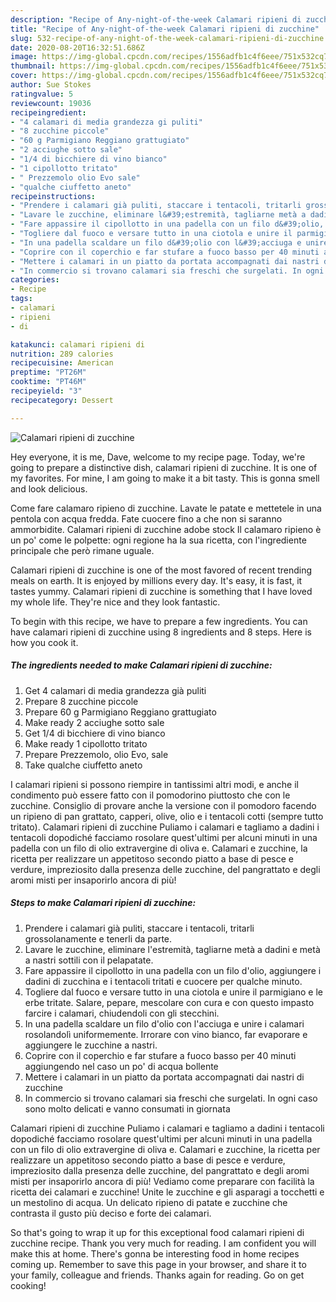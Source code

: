 ```yaml
---
description: "Recipe of Any-night-of-the-week Calamari ripieni di zucchine"
title: "Recipe of Any-night-of-the-week Calamari ripieni di zucchine"
slug: 532-recipe-of-any-night-of-the-week-calamari-ripieni-di-zucchine
date: 2020-08-20T16:32:51.686Z
image: https://img-global.cpcdn.com/recipes/1556adfb1c4f6eee/751x532cq70/calamari-ripieni-di-zucchine-recipe-main-photo.jpg
thumbnail: https://img-global.cpcdn.com/recipes/1556adfb1c4f6eee/751x532cq70/calamari-ripieni-di-zucchine-recipe-main-photo.jpg
cover: https://img-global.cpcdn.com/recipes/1556adfb1c4f6eee/751x532cq70/calamari-ripieni-di-zucchine-recipe-main-photo.jpg
author: Sue Stokes
ratingvalue: 5
reviewcount: 19036
recipeingredient:
- "4 calamari di media grandezza gi puliti"
- "8 zucchine piccole"
- "60 g Parmigiano Reggiano grattugiato"
- "2 acciughe sotto sale"
- "1/4 di bicchiere di vino bianco"
- "1 cipollotto tritato"
- " Prezzemolo olio Evo sale"
- "qualche ciuffetto aneto"
recipeinstructions:
- "Prendere i calamari già puliti, staccare i tentacoli, tritarli grossolanamente e tenerli da parte."
- "Lavare le zucchine, eliminare l&#39;estremità, tagliarne metà a dadini e metà a nastri sottili con il pelapatate."
- "Fare appassire il cipollotto in una padella con un filo d&#39;olio, aggiungere i dadini di zucchina e i tentacoli tritati e cuocere per qualche minuto."
- "Togliere dal fuoco e versare tutto in una ciotola e unire il parmigiano e le erbe tritate. Salare, pepare, mescolare con cura e con questo impasto farcire i calamari, chiudendoli con gli stecchini."
- "In una padella scaldare un filo d&#39;olio con l&#39;acciuga e unire i calamari rosolandolì uniformemente. Irrorare con vino bianco, far evaporare e aggiungere le zucchine a nastri."
- "Coprire con il coperchio e far stufare a fuoco basso per 40 minuti aggiungendo nel caso un po&#39; di acqua bollente"
- "Mettere i calamari in un piatto da portata accompagnati dai nastri di zucchine"
- "In commercio si trovano calamari sia freschi che surgelati. In ogni caso sono molto delicati e vanno consumati in giornata"
categories:
- Recipe
tags:
- calamari
- ripieni
- di

katakunci: calamari ripieni di 
nutrition: 289 calories
recipecuisine: American
preptime: "PT26M"
cooktime: "PT46M"
recipeyield: "3"
recipecategory: Dessert

---
```



![Calamari ripieni di zucchine](https://img-global.cpcdn.com/recipes/1556adfb1c4f6eee/751x532cq70/calamari-ripieni-di-zucchine-recipe-main-photo.jpg)

Hey everyone, it is me, Dave, welcome to my recipe page. Today, we're going to prepare a distinctive dish, calamari ripieni di zucchine. It is one of my favorites. For mine, I am going to make it a bit tasty. This is gonna smell and look delicious.

Come fare calamaro ripieno di zucchine. Lavate le patate e mettetele in una pentola con acqua fredda. Fate cuocere fino a che non si saranno ammorbidite. Calamari ripieni di zucchine adobe stock Il calamaro ripieno è un po&#39; come le polpette: ogni regione ha la sua ricetta, con l&#39;ingrediente principale che però rimane uguale.

Calamari ripieni di zucchine is one of the most favored of recent trending meals on earth. It is enjoyed by millions every day. It's easy, it is fast, it tastes yummy. Calamari ripieni di zucchine is something that I have loved my whole life. They're nice and they look fantastic.


To begin with this recipe, we have to prepare a few ingredients. You can have calamari ripieni di zucchine using 8 ingredients and 8 steps. Here is how you cook it.

<!--inarticleads1-->

##### The ingredients needed to make Calamari ripieni di zucchine:

1. Get 4 calamari di media grandezza già puliti
1. Prepare 8 zucchine piccole
1. Prepare 60 g Parmigiano Reggiano grattugiato
1. Make ready 2 acciughe sotto sale
1. Get 1/4 di bicchiere di vino bianco
1. Make ready 1 cipollotto tritato
1. Prepare  Prezzemolo, olio Evo, sale
1. Take qualche ciuffetto aneto


I calamari ripieni si possono riempire in tantissimi altri modi, e anche il condimento può essere fatto con il pomodorino piuttosto che con le zucchine. Consiglio di provare anche la versione con il pomodoro facendo un ripieno di pan grattato, capperi, olive, olio e i tentacoli cotti (sempre tutto tritato). Calamari ripieni di zucchine Puliamo i calamari e tagliamo a dadini i tentacoli dopodiché facciamo rosolare quest&#39;ultimi per alcuni minuti in una padella con un filo di olio extravergine di oliva e. Calamari e zucchine, la ricetta per realizzare un appetitoso secondo piatto a base di pesce e verdure, impreziosito dalla presenza delle zucchine, del pangrattato e degli aromi misti per insaporirlo ancora di più! 

<!--inarticleads2-->

##### Steps to make Calamari ripieni di zucchine:

1. Prendere i calamari già puliti, staccare i tentacoli, tritarli grossolanamente e tenerli da parte.
1. Lavare le zucchine, eliminare l&#39;estremità, tagliarne metà a dadini e metà a nastri sottili con il pelapatate.
1. Fare appassire il cipollotto in una padella con un filo d&#39;olio, aggiungere i dadini di zucchina e i tentacoli tritati e cuocere per qualche minuto.
1. Togliere dal fuoco e versare tutto in una ciotola e unire il parmigiano e le erbe tritate. Salare, pepare, mescolare con cura e con questo impasto farcire i calamari, chiudendoli con gli stecchini.
1. In una padella scaldare un filo d&#39;olio con l&#39;acciuga e unire i calamari rosolandolì uniformemente. Irrorare con vino bianco, far evaporare e aggiungere le zucchine a nastri.
1. Coprire con il coperchio e far stufare a fuoco basso per 40 minuti aggiungendo nel caso un po&#39; di acqua bollente
1. Mettere i calamari in un piatto da portata accompagnati dai nastri di zucchine
1. In commercio si trovano calamari sia freschi che surgelati. In ogni caso sono molto delicati e vanno consumati in giornata


Calamari ripieni di zucchine Puliamo i calamari e tagliamo a dadini i tentacoli dopodiché facciamo rosolare quest&#39;ultimi per alcuni minuti in una padella con un filo di olio extravergine di oliva e. Calamari e zucchine, la ricetta per realizzare un appetitoso secondo piatto a base di pesce e verdure, impreziosito dalla presenza delle zucchine, del pangrattato e degli aromi misti per insaporirlo ancora di più! Vediamo come preparare con facilità la ricetta dei calamari e zucchine! Unite le zucchine e gli asparagi a tocchetti e un mestolino di acqua. Un delicato ripieno di patate e zucchine che contrasta il gusto più deciso e forte dei calamari. 

So that's going to wrap it up for this exceptional food calamari ripieni di zucchine recipe. Thank you very much for reading. I am confident you will make this at home. There's gonna be interesting food in home recipes coming up. Remember to save this page in your browser, and share it to your family, colleague and friends. Thanks again for reading. Go on get cooking!
